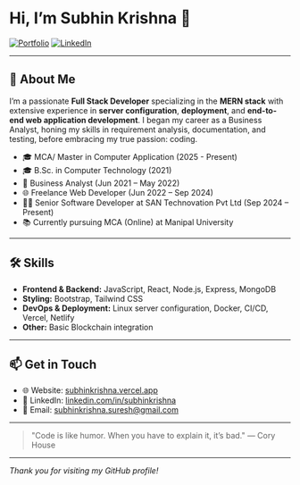 # Hi, I’m Subhin Krishna 👋

[![Portfolio](https://img.shields.io/badge/Portfolio-Visit-blue?style=for-the-badge&logo=vercel)](https://subhinkrishna.vercel.app/) [![LinkedIn](https://img.shields.io/badge/LinkedIn-Connect-blue?style=for-the-badge&logo=linkedin)](https://www.linkedin.com/in/subhinkrishna/)

---

## 🚀 About Me

I’m a passionate **Full Stack Developer** specializing in the **MERN stack** with extensive experience in **server configuration**, **deployment**, and **end-to-end web application development**. I began my career as a Business Analyst, honing my skills in requirement analysis, documentation, and testing, before embracing my true passion: coding.

- 🎓 MCA/ Master in Computer Application (2025 - Present)
- 🎓 B.Sc. in Computer Technology (2021)
- 💼 Business Analyst (Jun 2021 – May 2022)
- 🌐 Freelance Web Developer (Jun 2022 – Sep 2024)
- 👨‍💻 Senior Software Developer at SAN Technovation Pvt Ltd (Sep 2024 – Present)
- 📚 Currently pursuing MCA (Online) at Manipal University

---

## 🛠️ Skills

- **Frontend & Backend:** JavaScript, React, Node.js, Express, MongoDB
- **Styling:** Bootstrap, Tailwind CSS
- **DevOps & Deployment:** Linux server configuration, Docker, CI/CD, Vercel, Netlify
- **Other:** Basic Blockchain integration

---

## 📫 Get in Touch

- 🌐 Website: [subhinkrishna.vercel.app](https://subhinkrishna.vercel.app/)
- 🔗 LinkedIn: [linkedin.com/in/subhinkrishna](https://www.linkedin.com/in/subhinkrishna/)
- 📧 Email: subhinkrishna.suresh@gmail.com

---

> "Code is like humor. When you have to explain it, it’s bad." 
> — Cory House

---

*Thank you for visiting my GitHub profile!*
